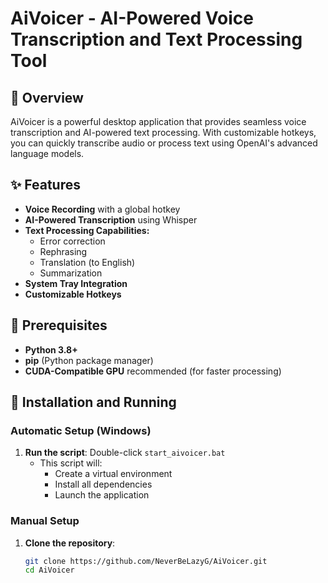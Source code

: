# AiVoicer - AI-Powered Voice Transcription and Text Processing Tool

## 📝 Overview
AiVoicer is a powerful desktop application that provides seamless voice transcription and AI-powered text processing. With customizable hotkeys, you can quickly transcribe audio or process text using OpenAI's advanced language models.

## ✨ Features
- **Voice Recording** with a global hotkey
- **AI-Powered Transcription** using Whisper
- **Text Processing Capabilities:**
  - Error correction
  - Rephrasing
  - Translation (to English)
  - Summarization
- **System Tray Integration**
- **Customizable Hotkeys**

## 🔧 Prerequisites
- **Python 3.8+**
- **pip** (Python package manager)
- **CUDA-Compatible GPU** recommended (for faster processing)

## 🚀 Installation and Running

### Automatic Setup (Windows)
1. **Run the script**: Double-click `start_aivoicer.bat`
   - This script will:
     - Create a virtual environment
     - Install all dependencies
     - Launch the application

### Manual Setup

1. **Clone the repository**:
   ```bash
   git clone https://github.com/NeverBeLazyG/AiVoicer.git
   cd AiVoicer
